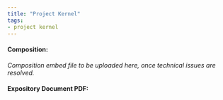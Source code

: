 ```yaml
---
title: "Project Kernel"
tags:
- project kernel
---
```


#### Composition:

_Composition embed file to be uploaded here, once technical issues are resolved._

#### Expository Document PDF:

